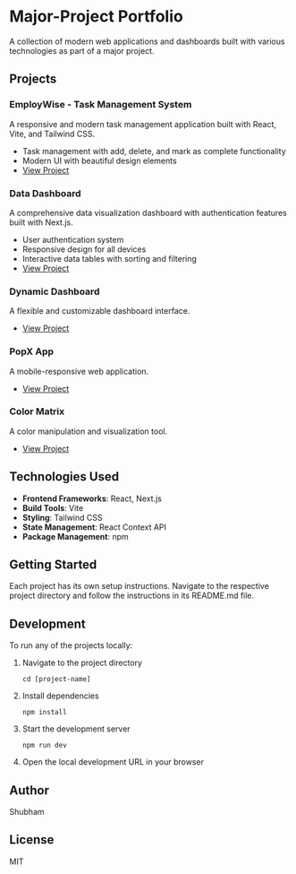 # Major-Project Portfolio

A collection of modern web applications and dashboards built with various technologies as part of a major project.

## Projects

### EmployWise - Task Management System
A responsive and modern task management application built with React, Vite, and Tailwind CSS.
- Task management with add, delete, and mark as complete functionality
- Modern UI with beautiful design elements
- [View Project](./EmployWise)

### Data Dashboard
A comprehensive data visualization dashboard with authentication features built with Next.js.
- User authentication system
- Responsive design for all devices
- Interactive data tables with sorting and filtering
- [View Project](./data-dashboard)

### Dynamic Dashboard
A flexible and customizable dashboard interface.
- [View Project](./dynamic-dashboard)

### PopX App
A mobile-responsive web application.
- [View Project](./popx-app)

### Color Matrix
A color manipulation and visualization tool.
- [View Project](./color-matrix)

## Technologies Used

- **Frontend Frameworks**: React, Next.js
- **Build Tools**: Vite
- **Styling**: Tailwind CSS
- **State Management**: React Context API
- **Package Management**: npm

## Getting Started

Each project has its own setup instructions. Navigate to the respective project directory and follow the instructions in its README.md file.

## Development

To run any of the projects locally:

1. Navigate to the project directory
   ```
   cd [project-name]
   ```

2. Install dependencies
   ```
   npm install
   ```

3. Start the development server
   ```
   npm run dev
   ```

4. Open the local development URL in your browser

## Author

Shubham

## License

MIT